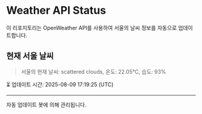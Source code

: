 
# Weather API Status

이 리포지토리는 OpenWeather API를 사용하여 서울의 날씨 정보를 자동으로 업데이트합니다.

## 현재 서울 날씨
> 서울의 현재 날씨: scattered clouds, 온도: 22.05°C, 습도: 93%

⏳ 업데이트 시간: 2025-08-09 17:19:25 (UTC)

---
자동 업데이트 봇에 의해 관리됩니다.
